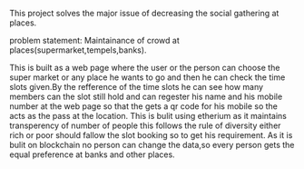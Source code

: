 This project solves the major issue of decreasing the social gathering at places.

  problem statement: Maintainance of crowd at places(supermarket,tempels,banks).

  This is built as a web page where the user or the person can choose the super market or any place he wants to go and then he can check the time slots given.By the refference of the time slots he can see how many members can the slot still hold and can regester his name and his mobile number at the web page so that the gets a qr code for his mobile so the acts as the pass at the location.
 This is bulit using etherium as it maintains transperency of number of people this follows the rule of diversity either rich or poor should fallow the slot booking so to get his requirement.
 As it is bulit on blockchain no person can change the data,so every person gets the equal preference at banks and other places.





